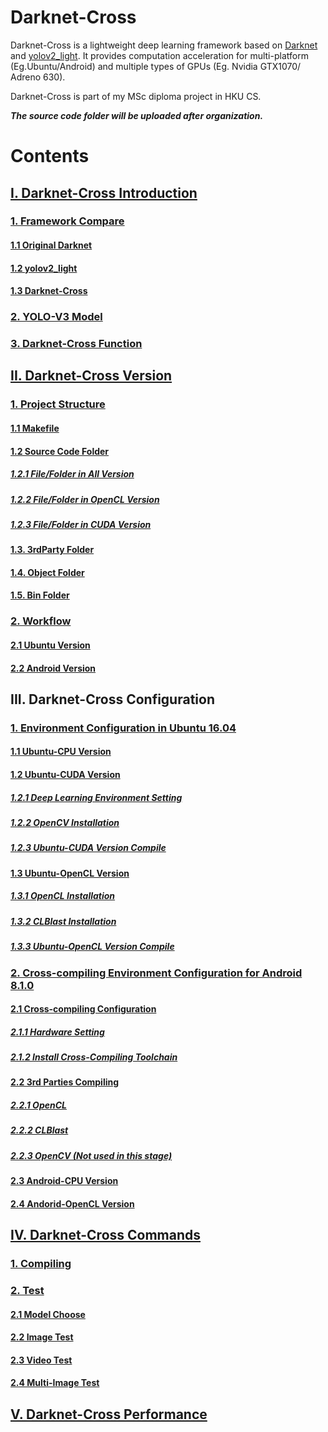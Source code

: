 # Darknet-Cross

Darknet-Cross is a lightweight deep learning framework based on [Darknet](https://github.com/pjreddie/darknet) and [yolov2_light](https://github.com/AlexeyAB/yolo2_light). It provides computation acceleration for multi-platform (Eg.Ubuntu/Android) and multiple types of GPUs (Eg. Nvidia GTX1070/ Adreno 630).

Darknet-Cross is part of my MSc diploma project in HKU CS.

***The source code folder will be uploaded after organization.***

# Contents

## [I. Darknet-Cross Introduction](https://github.com/huuuuusy/Darknet-Cross/blob/master/introduction/Introduction.md)

### [1. Framework Compare](https://github.com/huuuuusy/Darknet-Cross/blob/master/introduction/Introduction.md#1-framework-compare)

#### [1.1 Original Darknet](https://github.com/huuuuusy/Darknet-Cross/blob/master/introduction/Introduction.md#11-original-darknet)

#### [1.2 yolov2_light](https://github.com/huuuuusy/Darknet-Cross/blob/master/introduction/Introduction.md#12-yolov2_light)

#### [1.3 Darknet-Cross](https://github.com/huuuuusy/Darknet-Cross/blob/master/introduction/Introduction.md#13-darknet-cross)

### [2. YOLO-V3 Model](https://github.com/huuuuusy/Darknet-Cross/blob/master/introduction/Introduction.md#2-yolo-v3-model)

### [3. Darknet-Cross Function](https://github.com/huuuuusy/Darknet-Cross/blob/master/introduction/Introduction.md#3-darknet-cross-function)

## [II. Darknet-Cross Version](https://github.com/huuuuusy/Darknet-Cross/blob/master/introduction/Version.md)

### [1. Project Structure](https://github.com/huuuuusy/Darknet-Cross/blob/master/introduction/Version.md#1-project-structure)

#### [1.1 Makefile](https://github.com/huuuuusy/Darknet-Cross/blob/master/introduction/Version.md#11-makefile)

#### [1.2 Source Code Folder](https://github.com/huuuuusy/Darknet-Cross/blob/master/introduction/Version.md#12-source-code-folder)

##### [1.2.1 File/Folder in All Version](https://github.com/huuuuusy/Darknet-Cross/blob/master/introduction/Version.md#121-filefolder-in-all-version)

##### [1.2.2 File/Folder in OpenCL Version](https://github.com/huuuuusy/Darknet-Cross/blob/master/introduction/Version.md#122-filefolder-in-opencl-version)

##### [1.2.3 File/Folder in CUDA Version](https://github.com/huuuuusy/Darknet-Cross/blob/master/introduction/Version.md#123-filefolder-in-cuda-version)

#### [1.3. 3rdParty Folder](https://github.com/huuuuusy/Darknet-Cross/blob/master/introduction/Version.md#13-3rdparty-folder)

#### [1.4. Object Folder](https://github.com/huuuuusy/Darknet-Cross/blob/master/introduction/Version.md#14-object-folder)

#### [1.5. Bin Folder](https://github.com/huuuuusy/Darknet-Cross/blob/master/introduction/Version.md#15-bin-folder)

### [2. Workflow](https://github.com/huuuuusy/Darknet-Cross/blob/master/introduction/Version.md#2-workflow)

#### [2.1 Ubuntu Version](https://github.com/huuuuusy/Darknet-Cross/blob/master/introduction/Version.md#2-workflow)

#### [2.2 Android Version](https://github.com/huuuuusy/Darknet-Cross/blob/master/introduction/Version.md#22-android-version)

## III. Darknet-Cross Configuration

### [1. Environment Configuration in Ubuntu 16.04](https://github.com/huuuuusy/Darknet-Cross/blob/master/introduction/User_Guide_Ubuntu.md)

#### [1.1 Ubuntu-CPU Version](https://github.com/huuuuusy/Darknet-Cross/blob/master/introduction/User_Guide_Ubuntu.md#11-ubuntu-cpu-version)

#### [1.2 Ubuntu-CUDA Version](https://github.com/huuuuusy/Darknet-Cross/blob/master/introduction/User_Guide_Ubuntu.md#12-ubuntu-cuda-version)

##### [1.2.1 Deep Learning Environment Setting](https://github.com/huuuuusy/Darknet-Cross/blob/master/introduction/User_Guide_Ubuntu.md#121-deep-learning-environment-setting)

##### [1.2.2 OpenCV Installation](https://github.com/huuuuusy/Darknet-Cross/blob/master/introduction/User_Guide_Ubuntu.md#122-opencv-340-installation)

##### [1.2.3 Ubuntu-CUDA Version Compile](https://github.com/huuuuusy/Darknet-Cross/blob/master/introduction/User_Guide_Ubuntu.md#123-ubuntu-cuda-version-compile)

#### [1.3 Ubuntu-OpenCL Version](https://github.com/huuuuusy/Darknet-Cross/blob/master/introduction/User_Guide_Ubuntu.md#13-ubuntu-opencl-version)

##### [1.3.1 OpenCL Installation](https://github.com/huuuuusy/Darknet-Cross/blob/master/introduction/User_Guide_Ubuntu.md#131-opencl-installation)

##### [1.3.2 CLBlast Installation](https://github.com/huuuuusy/Darknet-Cross/blob/master/introduction/User_Guide_Ubuntu.md#132-clblast-installation)

##### [1.3.3 Ubuntu-OpenCL Version Compile](https://github.com/huuuuusy/Darknet-Cross/blob/master/introduction/User_Guide_Ubuntu.md#133-ubuntu-opencl-version-compile)

### [2. Cross-compiling Environment Configuration  for Android 8.1.0](https://github.com/huuuuusy/Darknet-Cross/blob/master/introduction/User_Guide_Android.md)

#### [2.1 Cross-compiling Configuration](https://github.com/huuuuusy/Darknet-Cross/blob/master/introduction/User_Guide_Android.md#21-cross-compiling-configuration)

##### [2.1.1 Hardware Setting](https://github.com/huuuuusy/Darknet-Cross/blob/master/introduction/User_Guide_Android.md#211-hardware-setting)

##### [2.1.2 Install Cross-Compiling Toolchain](https://github.com/huuuuusy/Darknet-Cross/blob/master/introduction/User_Guide_Android.md#212-install-cross-compiling-toolchain)

#### [2.2 3rd Parties Compiling](https://github.com/huuuuusy/Darknet-Cross/blob/master/introduction/User_Guide_Android.md#22-3rd-parties-compiling)

##### [2.2.1 OpenCL](https://github.com/huuuuusy/Darknet-Cross/blob/master/introduction/User_Guide_Android.md#221-opencl)

##### [2.2.2 CLBlast](https://github.com/huuuuusy/Darknet-Cross/blob/master/introduction/User_Guide_Android.md#222-clblast)

##### [2.2.3 OpenCV (Not used in this stage)](https://github.com/huuuuusy/Darknet-Cross/blob/master/introduction/User_Guide_Android.md#223-opencv-not-used-in-this-stage)

#### [2.3 Android-CPU Version](https://github.com/huuuuusy/Darknet-Cross/blob/master/introduction/User_Guide_Android.md#23-android-cpu-version)

#### [2.4 Andorid-OpenCL Version](https://github.com/huuuuusy/Darknet-Cross/blob/master/introduction/User_Guide_Android.md#24-andorid-opencl-version)

## [IV. Darknet-Cross Commands](https://github.com/huuuuusy/Darknet-Cross/blob/master/introduction/Commands.md)

### [1. Compiling](https://github.com/huuuuusy/Darknet-Cross/blob/master/introduction/Commands.md#1-compiling)

### [2. Test](https://github.com/huuuuusy/Darknet-Cross/blob/master/introduction/Commands.md#2-test)

#### [2.1 Model Choose](https://github.com/huuuuusy/Darknet-Cross/blob/master/introduction/Commands.md#21-model-choose)

#### [2.2 Image Test](https://github.com/huuuuusy/Darknet-Cross/blob/master/introduction/Commands.md#22-image-test)

#### [2.3 Video Test](https://github.com/huuuuusy/Darknet-Cross/blob/master/introduction/Commands.md#23-video-test)

#### [2.4 Multi-Image Test](https://github.com/huuuuusy/Darknet-Cross/blob/master/introduction/Commands.md#24-multi-image-test)

## [V. Darknet-Cross Performance](https://github.com/huuuuusy/Darknet-Cross/blob/master/introduction/Performance.md)

